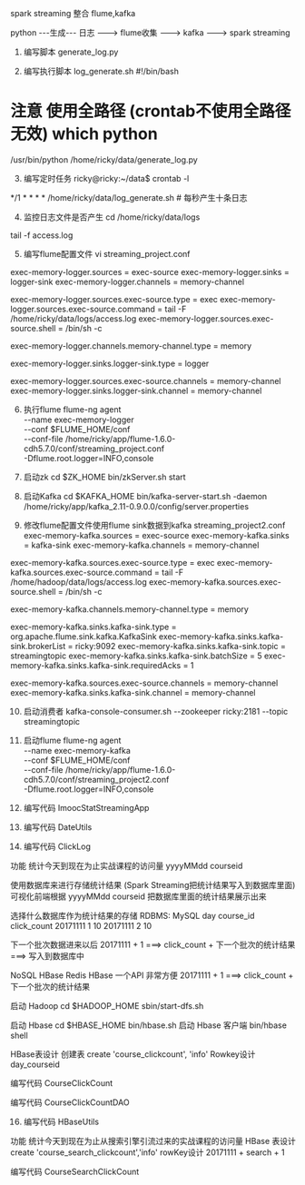 spark streaming 整合 flume,kafka

python ---生成--- 日志 ---> flume收集 ---> kafka ---> spark streaming

1. 编写脚本 generate_log.py

2. 编写执行脚本 log_generate.sh
#!/bin/bash

# 注意 使用全路径 (crontab不使用全路径无效) which python
/usr/bin/python /home/ricky/data/generate_log.py

3. 编写定时任务
ricky@ricky:~/data$ crontab -l

*/1 * * * * /home/ricky/data/log_generate.sh # 每秒产生十条日志

4. 监控日志文件是否产生
cd /home/ricky/data/logs

tail -f access.log

5. 编写flume配置文件 vi streaming_project.conf

exec-memory-logger.sources = exec-source
exec-memory-logger.sinks = logger-sink
exec-memory-logger.channels = memory-channel

exec-memory-logger.sources.exec-source.type = exec
exec-memory-logger.sources.exec-source.command = tail -F /home/ricky/data/logs/access.log
exec-memory-logger.sources.exec-source.shell = /bin/sh -c

exec-memory-logger.channels.memory-channel.type = memory

exec-memory-logger.sinks.logger-sink.type = logger

exec-memory-logger.sources.exec-source.channels = memory-channel
exec-memory-logger.sinks.logger-sink.channel = memory-channel

6. 执行flume
flume-ng agent \
--name exec-memory-logger \
--conf $FLUME_HOME/conf \
--conf-file /home/ricky/app/flume-1.6.0-cdh5.7.0/conf/streaming_project.conf \
-Dflume.root.logger=INFO,console

7. 启动zk
cd $ZK_HOME
bin/zkServer.sh start

8. 启动Kafka
cd $KAFKA_HOME
bin/kafka-server-start.sh -daemon /home/ricky/app/kafka_2.11-0.9.0.0/config/server.properties

9. 修改flume配置文件使用flume sink数据到kafka
streaming_project2.conf
exec-memory-kafka.sources = exec-source
exec-memory-kafka.sinks = kafka-sink
exec-memory-kafka.channels = memory-channel

exec-memory-kafka.sources.exec-source.type = exec
exec-memory-kafka.sources.exec-source.command = tail -F /home/hadoop/data/logs/access.log
exec-memory-kafka.sources.exec-source.shell = /bin/sh -c

exec-memory-kafka.channels.memory-channel.type = memory

exec-memory-kafka.sinks.kafka-sink.type = org.apache.flume.sink.kafka.KafkaSink
exec-memory-kafka.sinks.kafka-sink.brokerList = ricky:9092
exec-memory-kafka.sinks.kafka-sink.topic = streamingtopic
exec-memory-kafka.sinks.kafka-sink.batchSize = 5
exec-memory-kafka.sinks.kafka-sink.requiredAcks = 1

exec-memory-kafka.sources.exec-source.channels = memory-channel
exec-memory-kafka.sinks.kafka-sink.channel = memory-channel

10. 启动消费者
kafka-console-consumer.sh --zookeeper ricky:2181 --topic streamingtopic

11. 启动flume
flume-ng agent \
--name exec-memory-kafka \
--conf $FLUME_HOME/conf \
--conf-file /home/ricky/app/flume-1.6.0-cdh5.7.0/conf/streaming_project2.conf \
-Dflume.root.logger=INFO,console

12. 编写代码 ImoocStatStreamingApp

13. 编写代码 DateUtils

14. 编写代码 ClickLog

功能 统计今天到现在为止实战课程的访问量
yyyyMMdd courseid

使用数据库来进行存储统计结果 (Spark Streaming把统计结果写入到数据库里面)
可视化前端根据 yyyyMMdd courseid 把数据库里面的统计结果展示出来

选择什么数据库作为统计结果的存储
RDBMS: MySQL
day       course_id  click_count
20171111  1          10
20171111  2          10

下一个批次数据进来以后
20171111 + 1 ===> click_count + 下一个批次的统计结果 ===> 写入到数据库中

NoSQL HBase Redis
HBase 一个API 非常方便
20171111 + 1 ===> click_count + 下一个批次的统计结果

启动 Hadoop
cd $HADOOP_HOME
sbin/start-dfs.sh

启动 Hbase
cd $HBASE_HOME
bin/hbase.sh
启动 Hbase 客户端
bin/hbase shell

HBase表设计
创建表 create 'course_clickcount', 'info'
Rowkey设计
day_courseid

编写代码 CourseClickCount

编写代码 CourseClickCountDAO

16. 编写代码 HBaseUtils

功能 统计今天到现在为止从搜索引擎引流过来的实战课程的访问量
HBase 表设计
create 'course_search_clickcount','info'
rowKey设计 20171111 + search + 1

编写代码 CourseSearchClickCount